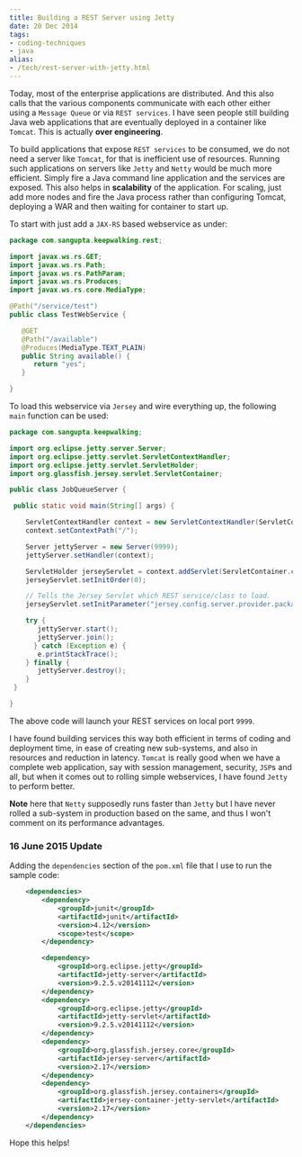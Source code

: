 ```yaml
---
title: Building a REST Server using Jetty
date: 20 Dec 2014
tags: 
- coding-techniques
- java
alias:
- /tech/rest-server-with-jetty.html
---
```


Today, most of the enterprise applications are distributed. And this also calls that
the various components communicate with each other either using a `Message Queue` or
via `REST services`. I have seen people still building Java web applications that are
eventually deployed in a container like `Tomcat`. This is actually **over engineering**.

<!-- break here -->

To build applications that expose `REST services` to be consumed, we do not need a
server like `Tomcat`, for that is inefficient use of resources. Running such applications
on servers like `Jetty` and `Netty` would be much more efficient. Simply fire a Java
command line application and the services are exposed. This also helps in **scalability**
of the application. For scaling, just add more nodes and fire the Java process rather
than configuring Tomcat, deploying a WAR and then waiting for container to start up.

To start with just add a `JAX-RS` based webservice as under:

```java
package com.sangupta.keepwalking.rest;

import javax.ws.rs.GET;
import javax.ws.rs.Path;
import javax.ws.rs.PathParam;
import javax.ws.rs.Produces;
import javax.ws.rs.core.MediaType;

@Path("/service/test")
public class TestWebService {

   @GET
   @Path("/available")
   @Produces(MediaType.TEXT_PLAIN)
   public String available() {
      return "yes";
   }

}
```

To load this webservice via `Jersey` and wire everything up, the following `main` function can be used:

```java
package com.sangupta.keepwalking;

import org.eclipse.jetty.server.Server;
import org.eclipse.jetty.servlet.ServletContextHandler;
import org.eclipse.jetty.servlet.ServletHolder;
import org.glassfish.jersey.servlet.ServletContainer;

public class JobQueueServer {

 public static void main(String[] args) {

    ServletContextHandler context = new ServletContextHandler(ServletContextHandler.NO_SESSIONS);
    context.setContextPath("/");

    Server jettyServer = new Server(9999);
    jettyServer.setHandler(context);

    ServletHolder jerseyServlet = context.addServlet(ServletContainer.class, "/*");
    jerseyServlet.setInitOrder(0);

    // Tells the Jersey Servlet which REST service/class to load.
    jerseyServlet.setInitParameter("jersey.config.server.provider.packages", "com.sangupta.keepwalking.rest");

    try {
       jettyServer.start();
       jettyServer.join();
      } catch (Exception e) {
       e.printStackTrace();
    } finally {
       jettyServer.destroy();
    }
 }

}
```

The above code will launch your REST services on local port `9999`.

I have found building services this way both efficient in terms of coding and deployment time,
in ease of creating new sub-systems, and also in resources and reduction in latency. `Tomcat`
is really good when we have a complete web application, say with session management, security,
`JSP`s and all, but when it comes out to rolling simple webservices, I have found `Jetty` to
perform better.

**Note** here that `Netty` supposedly runs faster than `Jetty` but I have never rolled a sub-system
in production based on the same, and thus I won't comment on its performance advantages.

### 16 June 2015 Update

Adding the `dependencies` section of the `pom.xml` file that I use to run the sample code:

```xml
	<dependencies>
		<dependency>
			<groupId>junit</groupId>
			<artifactId>junit</artifactId>
			<version>4.12</version>
			<scope>test</scope>
		</dependency>

		<dependency>
			<groupId>org.eclipse.jetty</groupId>
			<artifactId>jetty-server</artifactId>
			<version>9.2.5.v20141112</version>
		</dependency>
		<dependency>
			<groupId>org.eclipse.jetty</groupId>
			<artifactId>jetty-servlet</artifactId>
			<version>9.2.5.v20141112</version>
		</dependency>
		<dependency>
			<groupId>org.glassfish.jersey.core</groupId>
			<artifactId>jersey-server</artifactId>
			<version>2.17</version>
		</dependency>
		<dependency>
			<groupId>org.glassfish.jersey.containers</groupId>
			<artifactId>jersey-container-jetty-servlet</artifactId>
			<version>2.17</version>
		</dependency>
	</dependencies>
```

Hope this helps!